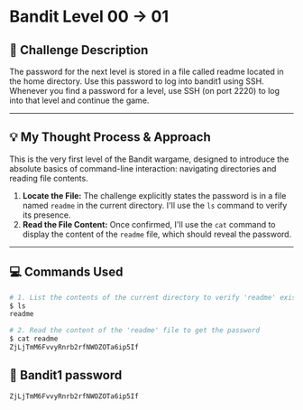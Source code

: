 # Bandit Level 00 → 01

## 🎯 Challenge Description

The password for the next level is stored in a file called readme located in the home directory. Use this password to log into bandit1 using SSH. Whenever you find a password for a level, use SSH (on port 2220) to log into that level and continue the game.

---

## 💡 My Thought Process & Approach

This is the very first level of the Bandit wargame, designed to introduce the absolute basics of command-line interaction: navigating directories and reading file contents.

1. **Locate the File:** The challenge explicitly states the password is in a file named `readme` in the current directory. I'll use the `ls` command to verify its presence.
2. **Read the File Content:** Once confirmed, I'll use the `cat` command to display the content of the `readme` file, which should reveal the password.

---

## 💻 Commands Used

```bash
# 1. List the contents of the current directory to verify 'readme' exists
$ ls
readme

# 2. Read the content of the 'readme' file to get the password
$ cat readme
ZjLjTmM6FvvyRnrb2rfNWOZOTa6ip5If
```

## 🔑 Bandit1 password
```
ZjLjTmM6FvvyRnrb2rfNWOZOTa6ip5If
```
